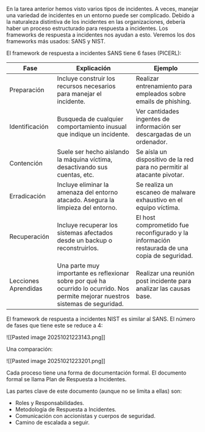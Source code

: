 En la tarea anterior hemos visto varios tipos de incidentes. A veces, manejar una variedad de incidentes en un entorno puede ser complicado. Debido a la naturaleza distintiva de los incidentes en las organizaciones, debería haber un proceso estructurado para respuesta a incidentes. Los frameworks de respuesta a incidentes nos ayudan a esto. Veremos los dos frameworks más usados: SANS y NIST.

El framework de respuesta a incidentes SANS tiene 6 fases (PICERL):

| Fase                 | Explicación                                                                                                                        | Ejemplo                                                                                       |
| -------------------- | ---------------------------------------------------------------------------------------------------------------------------------- | --------------------------------------------------------------------------------------------- |
| Preparación          | Incluye construir los recursos necesarios para manejar el incidente.                                                               | Realizar entrenamiento para empleados sobre emails de phishing.                               |
| Identificación       | Busqueda de cualquier comportamiento inusual que indique un incidente.                                                             | Ver cantidades ingentes de información ser descargadas de un ordenador.                       |
| Contención           | Suele ser hecho aislando la máquina víctima, desactivando sus cuentas, etc.                                                        | Se aísla un dispositivo de la red para no permitir al atacante pivotar.                       |
| Erradicación         | Incluye eliminar la amenaza del entorno atacado. Asegura la limpieza del entorno.                                                  | Se realiza un escaneo de malware exhaustivo en el equipo víctima.                             |
| Recuperación         | Incluye recuperar los sistemas afectados desde un backup o reconstruirlos.                                                         | El host comprometido fue reconfigurado y la información restaurada de una copia de seguridad. |
| Lecciones Aprendidas | Una parte muy importante es reflexionar sobre por qué ha ocurrido lo ocurrido. Nos permite mejorar nuestros sistemas de seguridad. | Realizar una reunión post incidente para analizar las causas base.                            |
El framework de respuesta a incidentes NIST es similar al SANS. El número de fases que tiene este se reduce a 4:

![[Pasted image 20251021223143.png]]

Una comparación:

![[Pasted image 20251021223201.png]]

Cada proceso tiene una forma de documentación formal. El documento formal se llama Plan de Respuesta a Incidentes.

Las partes clave de este documento (aunque no se limita a ellas) son:

- Roles y Responsabilidades.
- Metodología de Respuesta a Incidentes.
- Comunicación con accionistas y cuerpos de seguridad.
- Camino de escalada a seguir.

